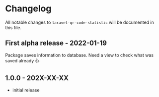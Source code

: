 # Changelog

All notable changes to `laravel-qr-code-statistic` will be documented in this file.

## First alpha release - 2022-01-19

Package saves information to database.
Need a view to check what was saved already 👍

## 1.0.0 - 202X-XX-XX

- initial release
